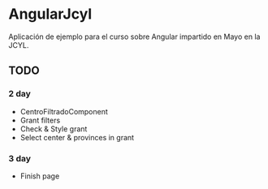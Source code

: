# AngularJcyl

Aplicación de ejemplo para el curso sobre Angular impartido en Mayo en la JCYL.

## TODO

### 2 day
* CentroFiltradoComponent
* Grant filters
* Check & Style grant
* Select center & provinces in grant

### 3 day
* Finish page
